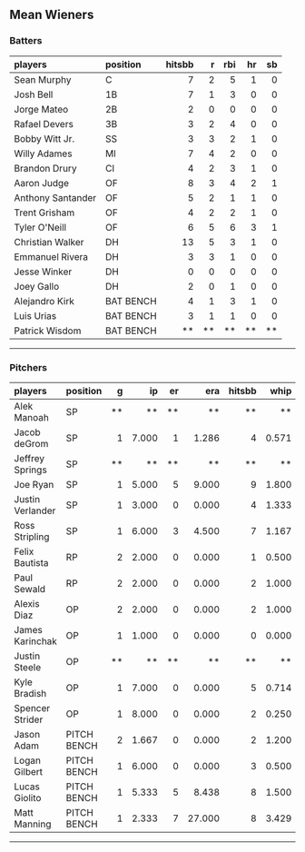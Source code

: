 ## Mean Wieners

### Batters

 
|players           |position  | hitsbb|  r| rbi| hr| sb| 
|:-----------------|:---------|------:|--:|---:|--:|--:| 
|Sean Murphy       |C         |      7|  2|   5|  1|  0| 
|Josh Bell         |1B        |      7|  1|   3|  0|  0| 
|Jorge Mateo       |2B        |      2|  0|   0|  0|  0| 
|Rafael Devers     |3B        |      3|  2|   4|  0|  0| 
|Bobby Witt Jr.    |SS        |      3|  3|   2|  1|  0| 
|Willy Adames      |MI        |      7|  4|   2|  0|  0| 
|Brandon Drury     |CI        |      4|  2|   3|  1|  0| 
|Aaron Judge       |OF        |      8|  3|   4|  2|  1| 
|Anthony Santander |OF        |      5|  2|   1|  1|  0| 
|Trent Grisham     |OF        |      4|  2|   2|  1|  0| 
|Tyler O'Neill     |OF        |      6|  5|   6|  3|  1| 
|Christian Walker  |DH        |     13|  5|   3|  1|  0| 
|Emmanuel Rivera   |DH        |      3|  3|   1|  0|  0| 
|Jesse Winker      |DH        |      0|  0|   0|  0|  0| 
|Joey Gallo        |DH        |      2|  0|   1|  0|  0| 
|Alejandro Kirk    |BAT BENCH |      4|  1|   3|  1|  0| 
|Luis Urias        |BAT BENCH |      3|  1|   1|  0|  0| 
|Patrick Wisdom    |BAT BENCH |     **| **|  **| **| **| 


* * *

### Pitchers

 
|players          |position    |  g|    ip| er|    era| hitsbb|  whip| so|  w| sv| 
|:----------------|:-----------|--:|-----:|--:|------:|------:|-----:|--:|--:|--:| 
|Alek Manoah      |SP          | **|    **| **|     **|     **|    **| **| **| **| 
|Jacob deGrom     |SP          |  1| 7.000|  1|  1.286|      4| 0.571|  9|  1|  0| 
|Jeffrey Springs  |SP          | **|    **| **|     **|     **|    **| **| **| **| 
|Joe Ryan         |SP          |  1| 5.000|  5|  9.000|      9| 1.800|  8|  0|  0| 
|Justin Verlander |SP          |  1| 3.000|  0|  0.000|      4| 1.333|  6|  0|  0| 
|Ross Stripling   |SP          |  1| 6.000|  3|  4.500|      7| 1.167|  6|  0|  0| 
|Felix Bautista   |RP          |  2| 2.000|  0|  0.000|      1| 0.500|  2|  0|  1| 
|Paul Sewald      |RP          |  2| 2.000|  0|  0.000|      2| 1.000|  3|  0|  1| 
|Alexis Diaz      |OP          |  2| 2.000|  0|  0.000|      2| 1.000|  2|  0|  0| 
|James Karinchak  |OP          |  1| 1.000|  0|  0.000|      0| 0.000|  1|  0|  0| 
|Justin Steele    |OP          | **|    **| **|     **|     **|    **| **| **| **| 
|Kyle Bradish     |OP          |  1| 7.000|  0|  0.000|      5| 0.714|  5|  1|  0| 
|Spencer Strider  |OP          |  1| 8.000|  0|  0.000|      2| 0.250| 16|  1|  0| 
|Jason Adam       |PITCH BENCH |  2| 1.667|  0|  0.000|      2| 1.200|  2|  1|  0| 
|Logan Gilbert    |PITCH BENCH |  1| 6.000|  0|  0.000|      3| 0.500|  9|  1|  0| 
|Lucas Giolito    |PITCH BENCH |  1| 5.333|  5|  8.438|      8| 1.500|  7|  0|  0| 
|Matt Manning     |PITCH BENCH |  1| 2.333|  7| 27.000|      8| 3.429|  1|  0|  0| 


* * *


